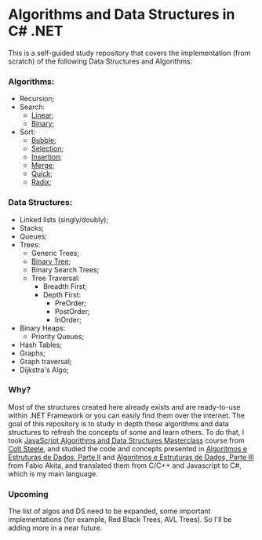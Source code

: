 # Algorithms and Data Structures in C# .NET

This is a self-guided study repository that covers the implementation (from scratch) of the following Data Structures and Algorithms:

### Algorithms:
- Recursion;
- Search:
    - [Linear](https://github.com/egehlen/algorithms-and-datastructures-csharp/blob/main/src/AlgorithmsAndDataStructures/Algorithms/Search/01_LinearSearch.cs);
    - [Binary](https://github.com/egehlen/algorithms-and-datastructures-csharp/blob/main/src/AlgorithmsAndDataStructures/Algorithms/Search/02_BinarySearch.cs);
- Sort:
    - [Bubble](https://github.com/egehlen/algorithms-and-datastructures-csharp/blob/main/src/AlgorithmsAndDataStructures/Algorithms/Sorting/01_BubbleSort.cs);
    - [Selection](https://github.com/egehlen/algorithms-and-datastructures-csharp/blob/main/src/AlgorithmsAndDataStructures/Algorithms/Sorting/02_SelectionSort.cs);
    - [Insertion](https://github.com/egehlen/algorithms-and-datastructures-csharp/blob/main/src/AlgorithmsAndDataStructures/Algorithms/Sorting/03_InsertionSort.cs);
    - [Merge](https://github.com/egehlen/algorithms-and-datastructures-csharp/blob/main/src/AlgorithmsAndDataStructures/Algorithms/Sorting/04_MergeSort.cs);
    - [Quick]();
    - [Radix]();

### Data Structures:
- Linked lists (singly/doubly);
- Stacks;
- Queues;
- Trees:
    - Generic Trees;
    - [Binary Tree](https://github.com/egehlen/algorithms-and-datastructures-csharp/blob/main/src/AlgorithmsAndDataStructures/DataStructures/BinaryTree/BinaryTree.cs);
    - Binary Search Trees;
    - Tree Traversal:
        - Breadth First;
        - Depth First:
            - PreOrder;
            - PostOrder;
            - InOrder;
- Binary Heaps:
    - Priority Queues;
- Hash Tables;
- Graphs;
- Graph traversal;
- Dijkstra's Algo;

### Why?
Most of the structures created here already exists and are ready-to-use within .NET Framework or you can easily find them over the internet. The goal of this repository is to study in depth these algorithms and data structures to refresh the concepts of some and learn others. To do that, I took [JavaScript Algorithms and Data Structures Masterclass](https://www.udemy.com/course/js-algorithms-and-data-structures-masterclass/) course from [Colt Steele](https://www.youtube.com/c/ColtSteeleCode), and studied the code and concepts presented in [Algoritmos e Estruturas de Dados, Parte II](https://www.youtube.com/watch?v=YyWMN_0g3BQ) and [Algoritmos e Estruturas de Dados, Parte III](https://www.youtube.com/watch?v=9GdesxWtOgs) from Fabio Akita, and translated them from C/C++ and Javascript to C#, which is my main language.

### Upcoming
The list of algos and DS need to be expanded, some important implementations (for example, Red Black Trees, AVL Trees). So I'll be adding more in a near future.
